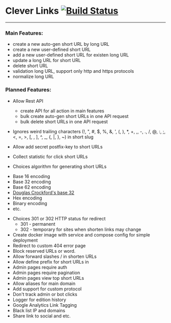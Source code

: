 # Clever Links [![Build Status](https://travis-ci.org/danilkuznetsov/clever-links.svg?branch=master)](https://travis-ci.org/danilkuznetsov/clever-links)
--------------------------------------------------------------------------------------------------

### Main Features:
   - create a new auto-gen short URL by long URL
   - create a new user-defined short URL  
   - add a new user-defined short URL for existen long URL
   - update a long URL for short URL
   - delete short URL
   - validation long URL, support only http and https protocols 
   - normalize long URL

### Planned Features:
* Allow Rest API
   - create API for all action in main features 
   - bulk create auto-gen short URLs in one API request
   - bulk delete short URLs in one API request

* Ignores weird trailing characters (!, ", #, $, %, &, ', (, ), *, +, ,, -, ., /, @, :, ;, <, =, >, [, \, ], ^, _, {, |, }, ~) in short slug
* Allow add secret postfix-key to short URLs
* Collect statistic for click short URLs
* Choices algorithm for generating short URLs
 - Base 16 encoding
 - Base 32 encoding
 - Base 62 encoding
 - [Douglas Crockford's base 32](http://www.crockford.com/wrmg/base32.html)
 - Hex encoding
 - Binary encoding
 - etc.
* Choices 301 or 302 HTTP status for redirect
   - 301 - permanent
   - 302 - temporary for sites when shorten links may change
* Create docker image with service and compose config for simple deployment  
* Redirect to custom 404 error page
* Block reserved URLs or word. 
* Allow forward slashes / in shorten URLs
* Allow define prefix for short URLs in 
* Admin pages require auth
* Admin pages require pagination
* Admin pages view top short URLs
* Allow aliases for main domain
* Add support for custom protocol
* Don't track admin or bot clicks
* Logger for edition history
* Google Analytics Link Tagging
* Black list IP and domains
* Share link to social and etc. 
